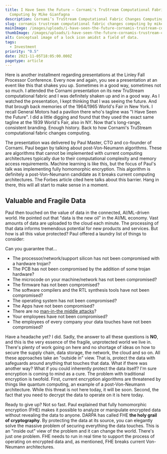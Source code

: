 ```yaml
---
title: I Have Seen the Future – Cornami's TruStream Computational Fabric Changes
  Computing by Mike Gianfagna
description: Cornami’s TruStream Computational Fabric Changes Computing by Mike Gianfagna
slug: cornamis trustream computational fabric changes computing by mike gianfagna
mainImage: /images/uploads/i-have-seen-the-future-cornamis-trustream-computational-fabric-changes-computing-by-mike-gianfagna-featured.jpg
thumbImage: /images/uploads/i-have-seen-the-future-cornamis-trustream-computational-fabric-changes-computing-by-mike-gianfagna-thumb.jpg
alt: Conceptual image of a lock icon amidst a field of data.
tags:
  - Investment
priority: "0.5"
date: 2021-11-05T18:05:00.000Z
pagetype: article
---
```

Here is another installment regarding presentations at the Linley Fall Processor Conference. Every now and again, you see a presentation at an event like this that shakes you up.  Sometimes in a good way, sometimes not so much. I attended the Cornami presentation on its new TruStream computational fabric and I was definitely shaken up and in a good way. As I watched the presentation, I kept thinking that I was seeing the future. And that brough back memories of the 1964/1965 World's Fair in New York. I recall General Motors had a pavilion there who's tagline was "I Have Seen the Future". I did a little digging and found that they used the exact same tagline at the 1939 World's Fair, also in NY. Now that's long-range, consistent branding. Enough history. Back to how Cornami's TruStream computational fabric changes computing.

The presentation was delivered by Paul Master, CTO and co-founder of Cornami. Paul began by talking about post-Von-Neumann algorithms. These are algorithms that cannot be implemented with current computing architectures typically due to their computational complexity and memory access requirements.  Machine learning is like this, but the focus of Paul's talk was implementing fully homomorphic encryption. This algorithm is definitely a post-Von-Neumann candidate as it breaks current computing architectures. The Forbes article cited here talks about this barrier. Hang in there, this will all start to make sense in a moment.

## Valuable and Fragile Data

Paul then touched on the value of data in the connected, AI/ML-driven world. He pointed out that "data is the new oil" in the AI/ML economy. Vast amounts of data are uploaded to the cloud each minute. The processing of that data informs tremendous potential for new products and services. But how is all this value protected? Paul offered a laundry list of things to consider:

Can you guarantee that...

* The processor/network/support silicon has not been compromised with a hardware trojan?
* The PCB has not been compromised by the addition of some trojan hardware?
* The microcode on your machine/network has not been compromised?
* The firmware has not been compromised?
* The software compilers and the RTL synthesis tools have not been compromised?
* The operating system has not been compromised?
* The Apps have not been compromised?
* There are no [man-in-the middle attacks](https://us.norton.com/blog/wifi/what-is-a-man-in-the-middle-attack)?
* Your employees have not been compromised?
* The employees of every company your data touches have not been compromised?

Have a headache yet? I did. Sadly, the answer to all these questions is **NO**, and this is the very essence of the fragile, unprotected world we live in. There's plenty of work going on here and no shortage of ideas on how to secure the supply chain, data storage, the network, the cloud and so on. All these approaches take an "outside in" view. That is, protect the data with safeguards around anything that touches that data. What if there was another way? What if you could inherently protect the data itself? I'm sure encryption is coming to mind as a cure. The problem with traditional encryption is twofold. First, current encryption algorithms are threatened by things like quantum computing, an example of a post-Von-Neumann architecture. While this threat is not here today, it will be soon. Second, the fact that you need to decrypt the data to operate on it is here today.

Ready to give up? Not so fast. Paul explained that fully homomorphic encryption (FHE) makes it possible to analyze or manipulate encrypted data without revealing the data to anyone. DARPA has called FHE **the holy grail of cryptography**. By protecting the data at its source, you can elegantly solve the massive problem of securing everything the data touches. This is an "inside out" view of the problem and it can change the world. There's just one problem. FHE needs to run in real time to support the process of operating on encrypted data and, as mentioned, FHE breaks current Von-Neumann architectures.